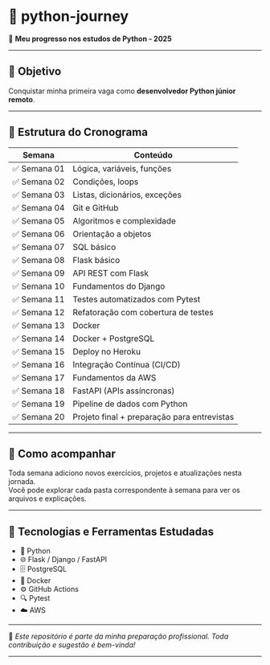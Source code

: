 # 🚀 python-journey

📌 **Meu progresso nos estudos de Python - 2025**

---

## 🎯 Objetivo

Conquistar minha primeira vaga como **desenvolvedor Python júnior remoto**.

---

## 📅 Estrutura do Cronograma

| Semana | Conteúdo                                                  |
|--------|-----------------------------------------------------------|
| ✅ Semana 01 | Lógica, variáveis, funções                          |
| ✅ Semana 02 | Condições, loops                                     |
| ✅ Semana 03 | Listas, dicionários, exceções                        |
| ✅ Semana 04 | Git e GitHub                                         |
| ✅ Semana 05 | Algoritmos e complexidade                            |
| ✅ Semana 06 | Orientação a objetos                                 |
| ✅ Semana 07 | SQL básico                                           |
| ✅ Semana 08 | Flask básico                                         |
| ✅ Semana 09 | API REST com Flask                                   |
| ✅ Semana 10 | Fundamentos do Django                                |
| ✅ Semana 11 | Testes automatizados com Pytest                      |
| ✅ Semana 12 | Refatoração com cobertura de testes                  |
| ✅ Semana 13 | Docker                                               |
| ✅ Semana 14 | Docker + PostgreSQL                                  |
| ✅ Semana 15 | Deploy no Heroku                                     |
| ✅ Semana 16 | Integração Contínua (CI/CD)                          |
| ✅ Semana 17 | Fundamentos da AWS                                   |
| ✅ Semana 18 | FastAPI (APIs assíncronas)                           |
| ✅ Semana 19 | Pipeline de dados com Python                         |
| ✅ Semana 20 | Projeto final + preparação para entrevistas          |

---

## 👀 Como acompanhar

Toda semana adiciono novos exercícios, projetos e atualizações nesta jornada.  
Você pode explorar cada pasta correspondente à semana para ver os arquivos e explicações.

---

## 🧰 Tecnologias e Ferramentas Estudadas

- 🐍 Python
- 🌐 Flask / Django / FastAPI
- 🗄️ PostgreSQL
- 🐳 Docker
- ⚙️ GitHub Actions
- 🔍 Pytest
- ☁️ AWS

---

📌 *Este repositório é parte da minha preparação profissional. Toda contribuição e sugestão é bem-vinda!*

---
